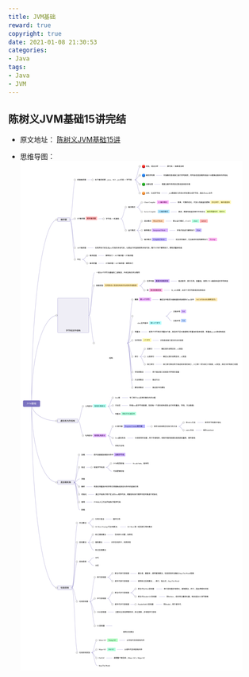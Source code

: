 ```yaml
---
title: JVM基础
reward: true
copyright: true
date: 2021-01-08 21:30:53
categories:
- Java
tags: 
- Java
- JVM
---
```



## 陈树义JVM基础15讲完结
- 原文地址： [陈树义JVM基础15讲](https://www.cnblogs.com/chanshuyi/p/jvm_serial_00_why_learn_jvm.html)

- 思维导图： ![](/images/JVM基础/img1.webp)
